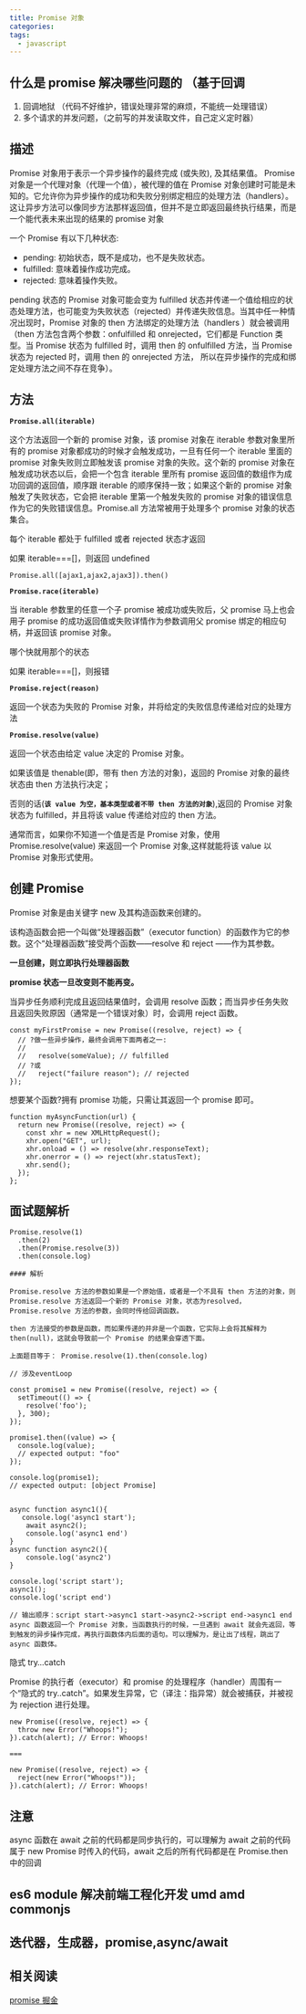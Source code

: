 ```yaml
---
title: Promise 对象
categories:
tags:
  - javascript
---
```


## 什么是 promise 解决哪些问题的 （基于回调

1. 回调地狱 （代码不好维护，错误处理非常的麻烦，不能统一处理错误）
2. 多个请求的并发问题，（之前写的并发读取文件，自己定义定时器）

## 描述

Promise 对象用于表示一个异步操作的最终完成 (或失败), 及其结果值。 Promise 对象是一个代理对象（代理一个值），被代理的值在 Promise 对象创建时可能是未知的。它允许你为异步操作的成功和失败分别绑定相应的处理方法（handlers）。 这让异步方法可以像同步方法那样返回值，但并不是立即返回最终执行结果，而是一个能代表未来出现的结果的 promise 对象

一个 Promise 有以下几种状态:

- pending: 初始状态，既不是成功，也不是失败状态。
- fulfilled: 意味着操作成功完成。
- rejected: 意味着操作失败。

pending 状态的 Promise 对象可能会变为 fulfilled 状态并传递一个值给相应的状态处理方法，也可能变为失败状态（rejected）并传递失败信息。当其中任一种情况出现时，Promise 对象的 then 方法绑定的处理方法（handlers ）就会被调用（then 方法包含两个参数：onfulfilled 和 onrejected，它们都是 Function 类型。当 Promise 状态为 fulfilled 时，调用 then 的 onfulfilled 方法，当 Promise 状态为 rejected 时，调用 then 的 onrejected 方法， 所以在异步操作的完成和绑定处理方法之间不存在竞争）。

## 方法

**`Promise.all(iterable)`**

这个方法返回一个新的 promise 对象，该 promise 对象在 iterable 参数对象里所有的 promise 对象都成功的时候才会触发成功，一旦有任何一个 iterable 里面的 promise 对象失败则立即触发该 promise 对象的失败。这个新的 promise 对象在触发成功状态以后，会把一个包含 iterable 里所有 promise 返回值的数组作为成功回调的返回值，顺序跟 iterable 的顺序保持一致；如果这个新的 promise 对象触发了失败状态，它会把 iterable 里第一个触发失败的 promise 对象的错误信息作为它的失败错误信息。Promise.all 方法常被用于处理多个 promise 对象的状态集合。

每个 iterable 都处于 fulfilled 或者 rejected 状态才返回

如果 iterable===[]，则返回 undefined

```
Promise.all([ajax1,ajax2,ajax3]).then()
```

**`Promise.race(iterable)`**

当 iterable 参数里的任意一个子 promise 被成功或失败后，父 promise 马上也会用子 promise 的成功返回值或失败详情作为参数调用父 promise 绑定的相应句柄，并返回该 promise 对象。

哪个快就用那个的状态

如果 iterable===[]，则报错

**`Promise.reject(reason)`**

返回一个状态为失败的 Promise 对象，并将给定的失败信息传递给对应的处理方法

**`Promise.resolve(value)`**

返回一个状态由给定 value 决定的 Promise 对象。

如果该值是 thenable(即，带有 then 方法的对象)，返回的 Promise 对象的最终状态由 then 方法执行决定；

否则的话(**`该 value 为空，基本类型或者不带 then 方法的对象`**),返回的 Promise 对象状态为 fulfilled，并且将该 value 传递给对应的 then 方法。

通常而言，如果你不知道一个值是否是 Promise 对象，使用 Promise.resolve(value) 来返回一个 Promise 对象,这样就能将该 value 以 Promise 对象形式使用。

## 创建 Promise

Promise 对象是由关键字 new 及其构造函数来创建的。

该构造函数会把一个叫做“处理器函数”（executor function）的函数作为它的参数。这个“处理器函数”接受两个函数——resolve 和 reject ——作为其参数。

**一旦创建，则立即执行处理器函数**

**promise 状态一旦改变则不能再变。**

当异步任务顺利完成且返回结果值时，会调用 resolve 函数；而当异步任务失败且返回失败原因（通常是一个错误对象）时，会调用 reject 函数。

```
const myFirstPromise = new Promise((resolve, reject) => {
  // ?做一些异步操作，最终会调用下面两者之一:
  //
  //   resolve(someValue); // fulfilled
  // ?或
  //   reject("failure reason"); // rejected
});

```

想要某个函数?拥有 promise 功能，只需让其返回一个 promise 即可。

```
function myAsyncFunction(url) {
  return new Promise((resolve, reject) => {
    const xhr = new XMLHttpRequest();
    xhr.open("GET", url);
    xhr.onload = () => resolve(xhr.responseText);
    xhr.onerror = () => reject(xhr.statusText);
    xhr.send();
  });
};

```

## 面试题解析

```
Promise.resolve(1)
  .then(2)
  .then(Promise.resolve(3))
  .then(console.log)

#### 解析

Promise.resolve 方法的参数如果是一个原始值，或者是一个不具有 then 方法的对象，则 Promise.resolve 方法返回一个新的 Promise 对象，状态为resolved，Promise.resolve 方法的参数，会同时传给回调函数。

then 方法接受的参数是函数，而如果传递的并非是一个函数，它实际上会将其解释为 then(null)，这就会导致前一个 Promise 的结果会穿透下面。

上面题目等于： Promise.resolve(1).then(console.log)
```

```
// 涉及eventLoop

const promise1 = new Promise((resolve, reject) => {
  setTimeout(() => {
    resolve('foo');
  }, 300);
});

promise1.then((value) => {
  console.log(value);
  // expected output: "foo"
});

console.log(promise1);
// expected output: [object Promise]

```

<!-- ## await 做了什么

从字面意思上看 await 就是等待，await 等待的是一个表达式，这个表达式的返回值可以是一个 promise 对象也可以是其他值。
很多人以为 await 会一直等待之后的表达式执行完之后才会继续执行后面的代码，实际上 await 是一个让出线程的标志。await 后面的表达式会先执行一遍，将 await 后面的代码加入到 microtask 中，然后就会跳出整个 async 函数来执行后面的代码。
```
async function async1() {
	console.log('async1 start');
	await async2();
	console.log('async1 end');
}
```

```
async function async1() {
	console.log('async1 start');
	Promise.resolve(async2()).then(() => {
                console.log('async1 end');
        })
}
``` -->

```

async function async1(){
   console.log('async1 start');
    await async2();
    console.log('async1 end')
}
async function async2(){
    console.log('async2')
}

console.log('script start');
async1();
console.log('script end')

// 输出顺序：script start->async1 start->async2->script end->async1 end
async 函数返回一个 Promise 对象，当函数执行的时候，一旦遇到 await 就会先返回，等到触发的异步操作完成，再执行函数体内后面的语句。可以理解为，是让出了线程，跳出了 async 函数体。
```

隐式 try…catch

Promise 的执行者（executor）和 promise 的处理程序（handler）周围有一个“隐式的 try..catch”。如果发生异常，它（译注：指异常）就会被捕获，并被视为 rejection 进行处理。

```
new Promise((resolve, reject) => {
  throw new Error("Whoops!");
}).catch(alert); // Error: Whoops!

===

new Promise((resolve, reject) => {
  reject(new Error("Whoops!"));
}).catch(alert); // Error: Whoops!
```

## 注意

async 函数在 await 之前的代码都是同步执行的，可以理解为 await 之前的代码属于 new Promise 时传入的代码，await 之后的所有代码都是在 Promise.then 中的回调

## es6 module 解决前端工程化开发 umd amd commonjs

## 迭代器，生成器，promise,async/await

## 相关阅读

[promise 掘金](https://juejin.im/post/6844904077537574919#heading-3)
